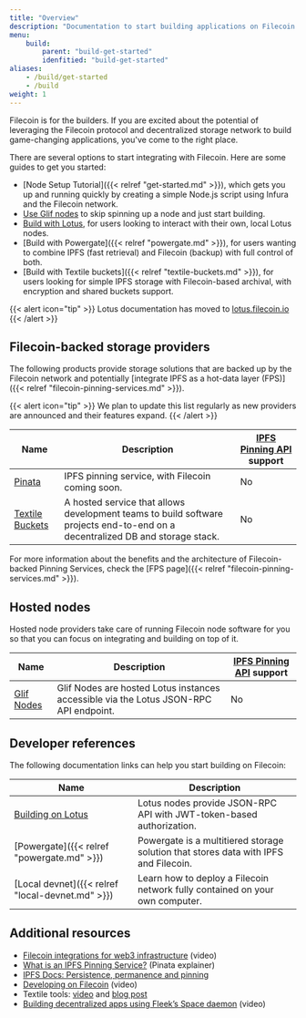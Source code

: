 ```yaml
---
title: "Overview"
description: "Documentation to start building applications on Filecoin."
menu:
    build:
        parent: "build-get-started"
        idenfitied: "build-get-started"
aliases:
    - /build/get-started
    - /build
weight: 1
---
```


Filecoin is for the builders. If you are excited about the potential of leveraging the Filecoin protocol and decentralized storage network to build game-changing applications, you've come to the right place.

There are several options to start integrating with Filecoin. Here are some guides to get you started:

- [Node Setup Tutorial]({{< relref "get-started.md" >}}), which gets you up and running quickly by creating a simple Node.js script using Infura and the Filecoin network.
- [Use Glif nodes](https://lotus.filecoin.io/docs/developers/hosted-lotus/) to skip spinning up a node and just start building.
- [Build with Lotus](https://lotus.filecoin.io), for users looking to interact with their own, local Lotus nodes.
- [Build with Powergate]({{< relref "powergate.md" >}}), for users wanting to combine IPFS (fast retrieval) and Filecoin (backup) with full control of both.
- [Build with Textile buckets]({{< relref "textile-buckets.md" >}}), for users looking for simple IPFS storage with Filecoin-based archival, with encryption and shared buckets support.

{{< alert icon="tip" >}}
Lotus documentation has moved to [lotus.filecoin.io](https://lotus.filecoin.io)
{{< /alert >}}

## Filecoin-backed storage providers

The following products provide storage solutions that are backed up by the Filecoin network and potentially [integrate IPFS as a hot-data layer (FPS)]({{< relref "filecoin-pinning-services.md" >}}).

{{< alert icon="tip" >}}
We plan to update this list regularly as new providers are announced and their features expand.
{{< /alert >}}

| Name                                                | Description                                                                                                                   | [IPFS Pinning API](https://ipfs.github.io/pinning-services-api-spec/) support |
| --------------------------------------------------- | ----------------------------------------------------------------------------------------------------------------------------- | ----------------------------------------------------------------------------- |
| [Pinata](https://pinata.cloud)                      | IPFS pinning service, with Filecoin coming soon.                                                                              | No                                                                            |
| [Textile Buckets](https://docs.textile.io/buckets/) | A hosted service that allows development teams to build software projects end-to-end on a decentralized DB and storage stack. | No                                                                            |

For more information about the benefits and the architecture of Filecoin-backed Pinning Services, check the [FPS page]({{< relref "filecoin-pinning-services.md" >}}).

## Hosted nodes

Hosted node providers take care of running Filecoin node software for you so that you can focus on integrating and building on top of it.

| Name                          | Description                                                                           | [IPFS Pinning API](https://ipfs.github.io/pinning-services-api-spec/) support |
| ----------------------------- | ------------------------------------------------------------------------------------- | ----------------------------------------------------------------------------- |
| [Glif Nodes](https://lotus.filecoin.io/docs/developers/hosted-lotus/) | Glif Nodes are hosted Lotus instances accessible via the Lotus JSON-RPC API endpoint. | No                                                                            |

## Developer references

The following documentation links can help you start building on Filecoin:

| Name                                 | Description                                                                          |
| ------------------------------------ | ------------------------------------------------------------------------------------ |
| [Building on Lotus](https://lotus.filecoin.io) | Lotus nodes provide JSON-RPC API with JWT-token-based authorization.                 |
| [Powergate]({{< relref "powergate.md" >}})            | Powergate is a multitiered storage solution that stores data with IPFS and Filecoin. |
| [Local devnet]({{< relref "local-devnet.md" >}})      | Learn how to deploy a Filecoin network fully contained on your own computer.         |

## Additional resources

- [Filecoin integrations for web3 infrastructure](https://www.youtube.com/watch?v=Q0oe6i7d1u4) (video)
- [What is an IPFS Pinning Service?](https://medium.com/pinata/what-is-an-ipfs-pinning-service-f6ed4cd7e475#:~:text=An%20IPFS%20pinning%20service%20is,running%20your%20own%20IPFS%20nodes.) (Pinata explainer)
- [IPFS Docs: Persistence, permanence and pinning](https://docs.ipfs.io/concepts/persistence/)
- [Developing on Filecoin](https://www.youtube.com/watch?v=aGCpq0Xf-w8) (video)
- Textile tools: [video](https://www.youtube.com/watch?v=IZ8M9m9_uJY) and [blog post](https://blog.textile.io/developer-tools-for-filecoin-ipfs-web/)
- [Building decentralized apps using Fleek’s Space daemon](https://www.youtube.com/watch?v=pWJ5fty-7mA) (video)
